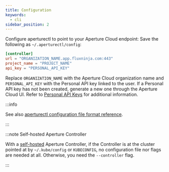 ```yaml
---
title: Configuration
keywords:
  - cli
sidebar_position: 2
---
```


Configure aperturectl to point to your Aperture Cloud endpoint: Save the
following as `~/.aperturectl/config`:

```toml
[controller]
url = "ORGANIZATION_NAME.app.fluxninja.com:443"
project_name = "PROJECT_NAME"
api_key = "PERSONAL_API_KEY"
```

Replace `ORGANIZATION_NAME` with the Aperture Cloud organization name and
`PERSONAL_API_KEY` with the Personal API key linked to the user. If a Personal
API key has not been created, generate a new one through the Aperture Cloud UI.
Refer to [Personal API Keys][api-keys] for additional information.

:::info

See also [aperturectl configuration file format reference][aperturectl-config].

:::

:::note Self-hosted Aperture Controller

With a [self-hosted][self-hosted] Aperture Controller, if the Controller is at
the cluster pointed at by `~/.kube/config` or `KUBECONFIG`, no configuration
file nor flags are needed at all. Otherwise, you need the `--controller` flag.

:::

[self-hosted]: /aperture-for-infra/aperture-for-infra.md
[aperturectl-config]: /reference/configuration/aperturectl.md
[api-keys]: /reference/aperture-cli/personal-api-keys.md
